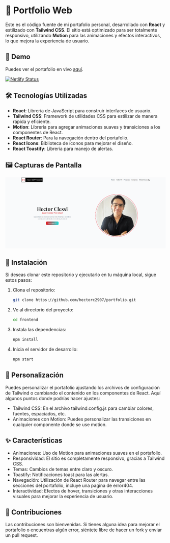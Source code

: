 ﻿# 📄 Portfolio Web

Este es el código fuente de mi portafolio personal, desarrollado con **React** y estilizado con **Tailwind CSS**. El sitio está optimizado para ser totalmente responsivo, utilizando **Motion** para las animaciones y efectos interactivos, lo que mejora la experiencia de usuario.

## 🚀 Demo

Puedes ver el portafolio en vivo [aquí](https://portfolio-hector-clessi.netlify.app/).

[![Netlify Status](https://api.netlify.com/api/v1/badges/33317397-f896-4f15-82ed-09ca0d22b07b/deploy-status)](https://app.netlify.com/sites/portfolio-hector-clessi/deploys)

## 🛠️ Tecnologías Utilizadas

- **React**: Librería de JavaScript para construir interfaces de usuario.
- **Tailwind CSS**: Framework de utilidades CSS para estilizar de manera rápida y eficiente.
- **Motion**: Librería para agregar animaciones suaves y transiciones a los componentes de React.
- **React Router**: Para la navegación dentro del portafolio.
- **React Icons**: Biblioteca de íconos para mejorar el diseño.
- **React Toastify**: Libreria para manejo de alertas.

## 🖼️ Capturas de Pantalla

![Home](https://github.com/hectorc2907/portfolio/blob/dev/frontend/src/assets/img/project1.png)

## 🔧 Instalación

Si deseas clonar este repositorio y ejecutarlo en tu máquina local, sigue estos pasos:

1. Clona el repositorio:

   ```bash
   git clone https://github.com/hectorc2907/portfolio.git

   ```

2. Ve al directorio del proyecto:
   ```bash
   cd frontend

   ```
3. Instala las dependencias:

   ```bash
   npm install

   ```

4. Inicia el servidor de desarrollo:
   ```bash
   npm start
   ```

## 🎨 Personalización

Puedes personalizar el portafolio ajustando los archivos de configuración de Tailwind o cambiando el contenido en los componentes de React. Aquí algunos puntos donde podrías hacer ajustes:

- Tailwind CSS: En el archivo tailwind.config.js para cambiar colores, fuentes, espaciados, etc.
- Animaciones con Motion: Puedes personalizar las transiciones en cualquier componente donde se use motion.

## ✨ Características

- Animaciones: Uso de Motion para animaciones suaves en el portafolio.
- Responsividad: El sitio es completamente responsivo, gracias a Tailwind CSS.
- Temas: Cambios de temas entre claro y oscuro.
- Toastify: Notificaciones toast para las alertas.
- Navegación: Utilización de React Router para navegar entre las secciones del portafolio, incluye una pagina de error404.
- Interactividad: Efectos de hover, transiciones y otras interacciones visuales para mejorar la experiencia de usuario.

## 🤝 Contribuciones

Las contribuciones son bienvenidas. Si tienes alguna idea para mejorar el portafolio o encuentras algún error, siéntete libre de hacer un fork y enviar un pull request.
